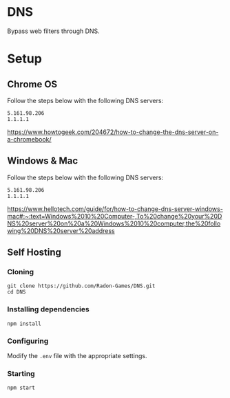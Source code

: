 # DNS
Bypass web filters through DNS. 

# Setup

## Chrome OS
Follow the steps below with the following DNS servers:
  
```
5.161.98.206
1.1.1.1
```

https://www.howtogeek.com/204672/how-to-change-the-dns-server-on-a-chromebook/

## Windows & Mac
Follow the steps below with the following DNS servers:
  
```
5.161.98.206
1.1.1.1
```

https://www.hellotech.com/guide/for/how-to-change-dns-server-windows-mac#:~:text=Windows%2010%20Computer-,To%20change%20your%20DNS%20server%20on%20a%20Windows%2010%20computer,the%20following%20DNS%20server%20address

## Self Hosting

### Cloning
```
git clone https://github.com/Radon-Games/DNS.git
cd DNS
```

### Installing dependencies
```
npm install
```

### Configuring

Modify the `.env` file with the appropriate settings.

### Starting

```
npm start
```
